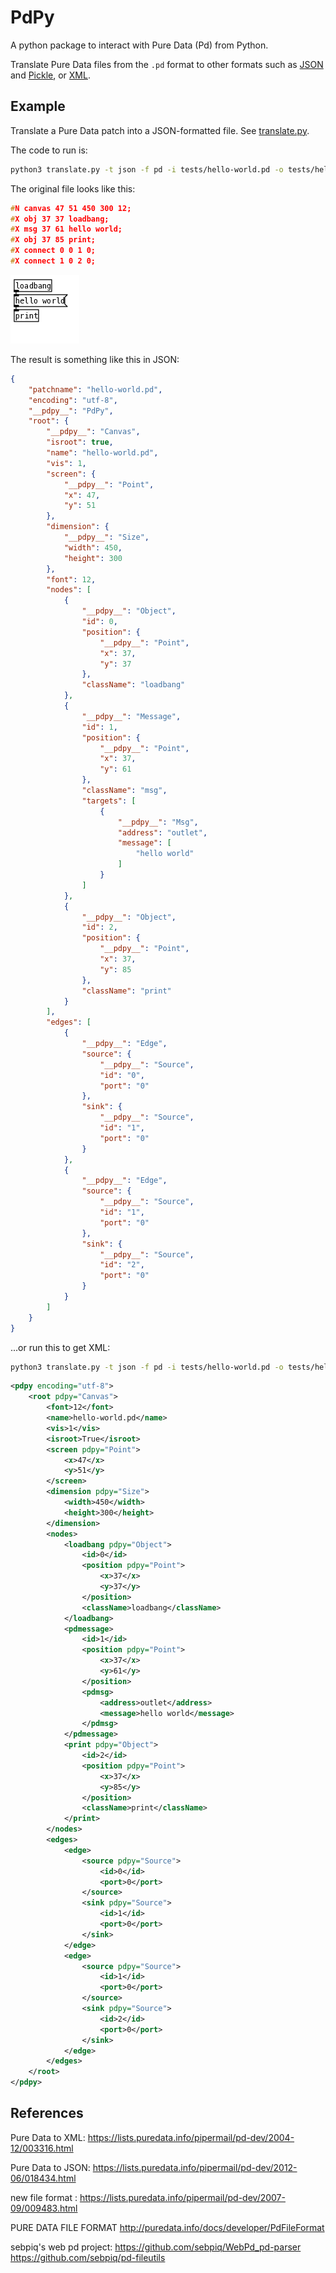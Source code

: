 # PdPy

A python package to interact with Pure Data (Pd) from Python.

Translate Pure Data files from the `.pd` format to other formats such as [JSON](https://www.json.org/json-en.html) and [Pickle](https://docs.python.org/3/library/pickle.html#module-pickle), or [XML](https://www.w3.org/standards/xml).

## Example

Translate a Pure Data patch into a JSON-formatted file. See [translate.py](src/translate.py).

The code to run is:

``` bash
python3 translate.py -t json -f pd -i tests/hello-world.pd -o tests/hello-world.json 
```

The original file looks like this:

```c
#N canvas 47 51 450 300 12;
#X obj 37 37 loadbang;
#X msg 37 61 hello world;
#X obj 37 85 print;
#X connect 0 0 1 0;
#X connect 1 0 2 0;
```

![src/tests/hello-world.png](src/tests/hello-world.png)

The result is something like this in JSON:

```json
{
    "patchname": "hello-world.pd",
    "encoding": "utf-8",
    "__pdpy__": "PdPy",
    "root": {
        "__pdpy__": "Canvas",
        "isroot": true,
        "name": "hello-world.pd",
        "vis": 1,
        "screen": {
            "__pdpy__": "Point",
            "x": 47,
            "y": 51
        },
        "dimension": {
            "__pdpy__": "Size",
            "width": 450,
            "height": 300
        },
        "font": 12,
        "nodes": [
            {
                "__pdpy__": "Object",
                "id": 0,
                "position": {
                    "__pdpy__": "Point",
                    "x": 37,
                    "y": 37
                },
                "className": "loadbang"
            },
            {
                "__pdpy__": "Message",
                "id": 1,
                "position": {
                    "__pdpy__": "Point",
                    "x": 37,
                    "y": 61
                },
                "className": "msg",
                "targets": [
                    {
                        "__pdpy__": "Msg",
                        "address": "outlet",
                        "message": [
                            "hello world"
                        ]
                    }
                ]
            },
            {
                "__pdpy__": "Object",
                "id": 2,
                "position": {
                    "__pdpy__": "Point",
                    "x": 37,
                    "y": 85
                },
                "className": "print"
            }
        ],
        "edges": [
            {
                "__pdpy__": "Edge",
                "source": {
                    "__pdpy__": "Source",
                    "id": "0",
                    "port": "0"
                },
                "sink": {
                    "__pdpy__": "Source",
                    "id": "1",
                    "port": "0"
                }
            },
            {
                "__pdpy__": "Edge",
                "source": {
                    "__pdpy__": "Source",
                    "id": "1",
                    "port": "0"
                },
                "sink": {
                    "__pdpy__": "Source",
                    "id": "2",
                    "port": "0"
                }
            }
        ]
    }
}
```

...or run this to get XML:

``` bash
python3 translate.py -t json -f pd -i tests/hello-world.pd -o tests/hello-world.json 
```

```xml
<pdpy encoding="utf-8">
    <root pdpy="Canvas">
        <font>12</font>
        <name>hello-world.pd</name>
        <vis>1</vis>
        <isroot>True</isroot>
        <screen pdpy="Point">
            <x>47</x>
            <y>51</y>
        </screen>
        <dimension pdpy="Size">
            <width>450</width>
            <height>300</height>
        </dimension>
        <nodes>
            <loadbang pdpy="Object">
                <id>0</id>
                <position pdpy="Point">
                    <x>37</x>
                    <y>37</y>
                </position>
                <className>loadbang</className>
            </loadbang>
            <pdmessage>
                <id>1</id>
                <position pdpy="Point">
                    <x>37</x>
                    <y>61</y>
                </position>
                <pdmsg>
                    <address>outlet</address>
                    <message>hello world</message>
                </pdmsg>
            </pdmessage>
            <print pdpy="Object">
                <id>2</id>
                <position pdpy="Point">
                    <x>37</x>
                    <y>85</y>
                </position>
                <className>print</className>
            </print>
        </nodes>
        <edges>
            <edge>
                <source pdpy="Source">
                    <id>0</id>
                    <port>0</port>
                </source>
                <sink pdpy="Source">
                    <id>1</id>
                    <port>0</port>
                </sink>
            </edge>
            <edge>
                <source pdpy="Source">
                    <id>1</id>
                    <port>0</port>
                </source>
                <sink pdpy="Source">
                    <id>2</id>
                    <port>0</port>
                </sink>
            </edge>
        </edges>
    </root>
</pdpy>
```

## References

Pure Data to XML:
<https://lists.puredata.info/pipermail/pd-dev/2004-12/003316.html>

Pure Data to JSON:
<https://lists.puredata.info/pipermail/pd-dev/2012-06/018434.html>

new file format :
<https://lists.puredata.info/pipermail/pd-dev/2007-09/009483.html>

PURE DATA FILE FORMAT
<http://puredata.info/docs/developer/PdFileFormat>

sebpiq's web pd project:
<https://github.com/sebpiq/WebPd_pd-parser>
<https://github.com/sebpiq/pd-fileutils>
